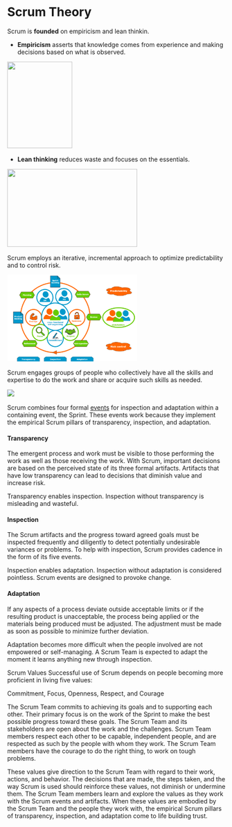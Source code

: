 # Scrum Theory


Scrum is **founded** on empiricism and lean thinkin.
- **Empiricism** asserts that knowledge comes from experience and making decisions based on what is observed. 

[<img height="200" src="https://antinicdotcom.files.wordpress.com/2020/04/screenshot-2020-04-21-at-00.42.50.png?w=879" width="150"/>](https://anti-nic.com/2020/04/24/scrum-in-my-notes/)

- **Lean thinking** reduces waste and focuses on the essentials.

<img height="180" src="https://www.researchgate.net/profile/Victor-Bittencourt/publication/338171900/figure/fig1/AS:844661576974339@1578394421874/Lean-Thinking-promotes-thinkers-Alves-et-al-2014-For-this-training-it-will-be.jpg" width="300"/>


Scrum employs an iterative, incremental approach to optimize predictability and to control risk. 

[<img alt="scrum theory" height="200" src="https://github.com/BeatrizBravo/ScrumMaster/blob/main/resources/scrumTherory.PNG?raw=true" width="300"/>](https://phuse.s3.eu-central-1.amazonaws.com/Archive/2022/Connect/EU/Belfast/PRE_LI04.pdf)

Scrum engages groups of people who collectively have all the skills and expertise to do the work and share or acquire such skills as needed.

![](https://encrypted-tbn0.gstatic.com/images?q=tbn:ANd9GcRV2AD7aAqEkLFpLijb4dUgnUfQ7Adkrpq7eQ&usqp=CAU)

Scrum combines four formal [events](https://github.com/BeatrizBravo/ScrumMaster/blob/main/resources/spring.md) for inspection and adaptation within a containing event, the Sprint. These events work because they implement the empirical Scrum pillars of transparency, inspection, and adaptation.




#### Transparency

The emergent process and work must be visible to those performing the work as well as those receiving the work. With Scrum, important decisions are based on the perceived state of its three formal artifacts. Artifacts that have low transparency can lead to decisions that diminish value and increase risk.

Transparency enables inspection. Inspection without transparency is misleading and wasteful.



#### Inspection
The Scrum artifacts and the progress toward agreed goals must be inspected frequently and diligently to detect potentially undesirable variances or problems. To help with inspection, Scrum provides cadence in the form of its five events.

Inspection enables adaptation. Inspection without adaptation is considered pointless. Scrum events are designed to provoke change.



#### Adaptation
If any aspects of a process deviate outside acceptable limits or if the resulting product is unacceptable, the process being applied or the materials being produced must be adjusted. The adjustment must be made as soon as possible to minimize further deviation.

Adaptation becomes more difficult when the people involved are not empowered or self-managing. A Scrum Team is expected to adapt the moment it learns anything new through inspection.



Scrum Values
Successful use of Scrum depends on people becoming more proficient in living five values:



Commitment, Focus, Openness, Respect, and Courage



The Scrum Team commits to achieving its goals and to supporting each other. Their primary focus is on the work of the Sprint to make the best possible progress toward these goals. The Scrum Team and its stakeholders are open about the work and the challenges. Scrum Team members respect each other to be capable, independent people, and are respected as such by the people with whom they work. The Scrum Team members have the courage to do the right thing, to work on tough problems.



These values give direction to the Scrum Team with regard to their work, actions, and behavior. The decisions that are made, the steps taken, and the way Scrum is used should reinforce these values, not diminish or undermine them. The Scrum Team members learn and explore the values as they work with the Scrum events and artifacts. When these values are embodied by the Scrum Team and the people they work with, the empirical Scrum pillars of transparency, inspection, and adaptation come to life building trust.

